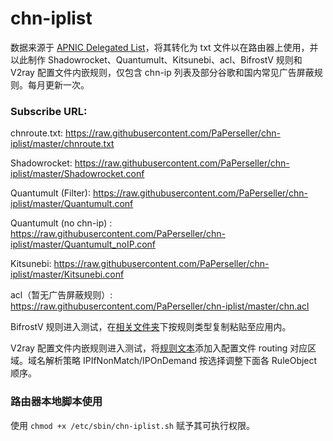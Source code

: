 # chn-iplist
数据来源于 [ APNIC Delegated List](http://ftp.apnic.net/apnic/stats/apnic/delegated-apnic-latest)，将其转化为 txt 文件以在路由器上使用，并以此制作 Shadowrocket、Quantumult、Kitsunebi、acl、BifrostV 规则和 V2ray 配置文件内嵌规则，仅包含 chn-ip 列表及部分谷歌和国内常见广告屏蔽规则。每月更新一次。

### Subscribe URL: 

chnroute.txt: https://raw.githubusercontent.com/PaPerseller/chn-iplist/master/chnroute.txt

Shadowrocket: https://raw.githubusercontent.com/PaPerseller/chn-iplist/master/Shadowrocket.conf

Quantumult (Filter): https://raw.githubusercontent.com/PaPerseller/chn-iplist/master/Quantumult.conf

Quantumult (no chn-ip) : https://raw.githubusercontent.com/PaPerseller/chn-iplist/master/Quantumult_noIP.conf

Kitsunebi: https://raw.githubusercontent.com/PaPerseller/chn-iplist/master/Kitsunebi.conf

acl（暂无广告屏蔽规则）: https://raw.githubusercontent.com/PaPerseller/chn-iplist/master/chn.acl

BifrostV 规则进入测试，在[相关文件夹](https://github.com/PaPerseller/chn-iplist/tree/master/BifrostV)下按规则类型复制粘贴至应用内。

V2ray 配置文件内嵌规则进入测试，将[规则文本](https://raw.githubusercontent.com/PaPerseller/chn-iplist/master/V2ray-config_rule.txt)添加入配置文件 routing 对应区域。域名解析策略 IPIfNonMatch/IPOnDemand 按选择调整下面各 RuleObject 顺序。

### 路由器本地脚本使用

使用 `chmod +x /etc/sbin/chn-iplist.sh` 赋予其可执行权限。
